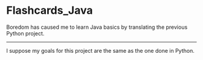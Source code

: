 Flashcards_Java
===============

Boredom has caused me to learn Java basics by translating the previous Python project.

---

I suppose my goals for this project are the same as the one done in Python.
